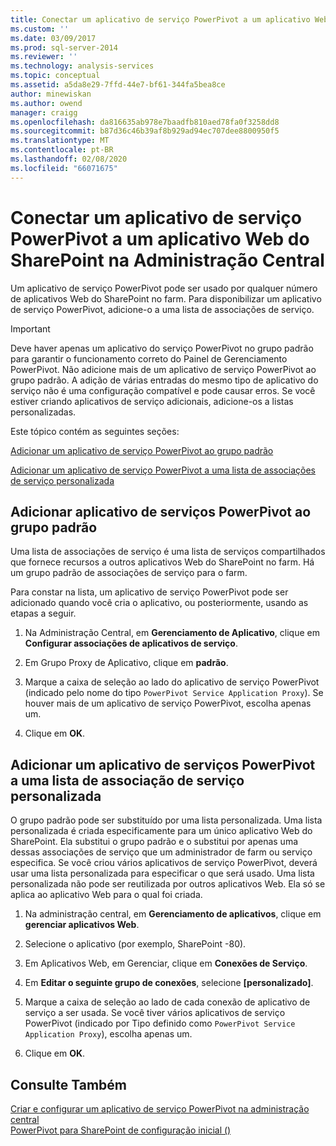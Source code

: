```yaml
---
title: Conectar um aplicativo de serviço PowerPivot a um aplicativo Web do SharePoint na administração central | Microsoft Docs
ms.custom: ''
ms.date: 03/09/2017
ms.prod: sql-server-2014
ms.reviewer: ''
ms.technology: analysis-services
ms.topic: conceptual
ms.assetid: a5da8e29-7ffd-44e7-bf61-344fa5bea8ce
author: minewiskan
ms.author: owend
manager: craigg
ms.openlocfilehash: da816635ab978e7baadfb810aed78fa0f3258dd8
ms.sourcegitcommit: b87d36c46b39af8b929ad94ec707dee8800950f5
ms.translationtype: MT
ms.contentlocale: pt-BR
ms.lasthandoff: 02/08/2020
ms.locfileid: "66071675"
---
```

# <a name="connect-a-powerpivot-service-application-to-a-sharepoint-web-application-in-central-administration"></a>Conectar um aplicativo de serviço PowerPivot a um aplicativo Web do SharePoint na Administração Central
  Um aplicativo de serviço PowerPivot pode ser usado por qualquer número de aplicativos Web do SharePoint no farm. Para disponibilizar um aplicativo de serviço PowerPivot, adicione-o a uma lista de associações de serviço.  
  
> [!IMPORTANT]  
>  Deve haver apenas um aplicativo do serviço PowerPivot no grupo padrão para garantir o funcionamento correto do Painel de Gerenciamento PowerPivot. Não adicione mais de um aplicativo de serviço PowerPivot ao grupo padrão. A adição de várias entradas do mesmo tipo de aplicativo do serviço não é uma configuração compatível e pode causar erros. Se você estiver criando aplicativos de serviço adicionais, adicione-os a listas personalizadas.  
  
 Este tópico contém as seguintes seções:  
  
 [Adicionar um aplicativo de serviço PowerPivot ao grupo padrão](#default)  
  
 [Adicionar um aplicativo de serviço PowerPivot a uma lista de associações de serviço personalizada](#custom)  
  
##  <a name="default"></a>Adicionar aplicativo de serviços PowerPivot ao grupo padrão  
 Uma lista de associações de serviço é uma lista de serviços compartilhados que fornece recursos a outros aplicativos Web do SharePoint no farm. Há um grupo padrão de associações de serviço para o farm.  
  
 Para constar na lista, um aplicativo de serviço PowerPivot pode ser adicionado quando você cria o aplicativo, ou posteriormente, usando as etapas a seguir.  
  
1.  Na Administração Central, em **Gerenciamento de Aplicativo**, clique em **Configurar associações de aplicativos de serviço**.  
  
2.  Em Grupo Proxy de Aplicativo, clique em **padrão**.  
  
3.  Marque a caixa de seleção ao lado do aplicativo de serviço PowerPivot (indicado pelo nome do tipo `PowerPivot Service Application Proxy`). Se houver mais de um aplicativo de serviço PowerPivot, escolha apenas um.  
  
4.  Clique em **OK**.  
  
##  <a name="custom"></a>Adicionar um aplicativo de serviços PowerPivot a uma lista de associação de serviço personalizada  
 O grupo padrão pode ser substituído por uma lista personalizada. Uma lista personalizada é criada especificamente para um único aplicativo Web do SharePoint. Ela substitui o grupo padrão e o substitui por apenas uma dessas associações de serviço que um administrador de farm ou serviço especifica. Se você criou vários aplicativos de serviço PowerPivot, deverá usar uma lista personalizada para especificar o que será usado. Uma lista personalizada não pode ser reutilizada por outros aplicativos Web. Ela só se aplica ao aplicativo Web para o qual foi criada.  
  
1.  Na administração central, em **Gerenciamento de aplicativos**, clique em **gerenciar aplicativos Web**.  
  
2.  Selecione o aplicativo (por exemplo, SharePoint -80).  
  
3.  Em Aplicativos Web, em Gerenciar, clique em **Conexões de Serviço**.  
  
4.  Em **Editar o seguinte grupo de conexões**, selecione **[personalizado]**.  
  
5.  Marque a caixa de seleção ao lado de cada conexão de aplicativo de serviço a ser usada. Se você tiver vários aplicativos de serviço PowerPivot (indicado por Tipo definido como `PowerPivot Service Application Proxy`), escolha apenas um.  
  
6.  Clique em **OK**.  
  
## <a name="see-also"></a>Consulte Também  
 [Criar e configurar um aplicativo de serviço PowerPivot na administração central](create-and-configure-power-pivot-service-application-in-ca.md)   
 [PowerPivot para SharePoint de configuração inicial &#40;&#41;](../../sql-server/install/initial-configuration-powerpivot-for-sharepoint.md)  
  
  
